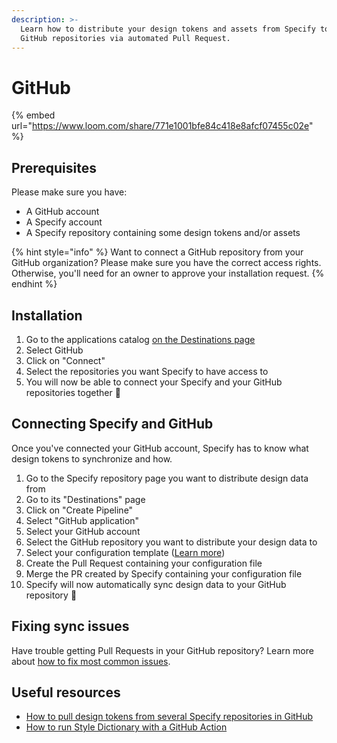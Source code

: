 ```yaml
---
description: >-
  Learn how to distribute your design tokens and assets from Specify to your
  GitHub repositories via automated Pull Request.
---
```


# GitHub

{% embed url="https://www.loom.com/share/771e1001bfe84c418e8afcf07455c02e" %}

## Prerequisites

Please make sure you have:

* A GitHub account
* A Specify account
* A Specify repository containing some design tokens and/or assets

{% hint style="info" %}
Want to connect a GitHub repository from your GitHub organization? Please make sure you have the correct access rights. Otherwise, you'll need for an owner to approve your installation request.
{% endhint %}

## Installation

1. Go to the applications catalog [on the Destinations page](https://specifyapp.com/apps/add/destinations)
2. Select GitHub
3. Click on "Connect"
4. Select the repositories you want Specify to have access to
5. You will now be able to connect your Specify and your GitHub repositories together 🎉

## Connecting Specify and GitHub

Once you've connected your GitHub account, Specify has to know what design tokens to synchronize and how.

1. Go to the Specify repository page you want to distribute design data from
2. Go to its "Destinations" page
3. Click on "Create Pipeline"
4. Select "GitHub application"
5. Select your GitHub account
6. Select the GitHub repository you want to distribute your design data to
7. Select your configuration template ([Learn more](../apps/broken-reference/))
8. Create the Pull Request containing your configuration file
9. Merge the PR created by Specify containing your configuration file
10. Specify will now automatically sync design data to your GitHub repository 🎉

## Fixing sync issues

Have trouble getting Pull Requests in your GitHub repository? Learn more about [how to fix most common issues](https://help.specifyapp.com/en/articles/4722450-how-to-use-github-as-a-destination).

## Useful resources

* [How to pull design tokens from several Specify repositories in GitHub](https://specifyapp.com/blog/how-to-pull-design-tokens-from-several-specify-repositories-on-github)
* [How to run Style Dictionary with a GitHub Action](https://specifyapp.com/blog/github-actions-style-dictionary)
